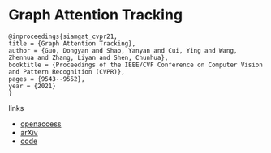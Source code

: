 # Graph Attention Tracking

```
@inproceedings{siamgat_cvpr21,
title = {Graph Attention Tracking},
author = {Guo, Dongyan and Shao, Yanyan and Cui, Ying and Wang, Zhenhua and Zhang, Liyan and Shen, Chunhua},
booktitle = {Proceedings of the IEEE/CVF Conference on Computer Vision and Pattern Recognition (CVPR)},
pages = {9543--9552},
year = {2021}
}
```
links
- [openaccess](http://openaccess.thecvf.com//content/CVPR2021/html/Guo_Graph_Attention_Tracking_CVPR_2021_paper.html)
- [arXiv](https://arxiv.org/abs/2011.11204)
- [code](https://github.com/ohhhyeahhh/SiamGAT)
